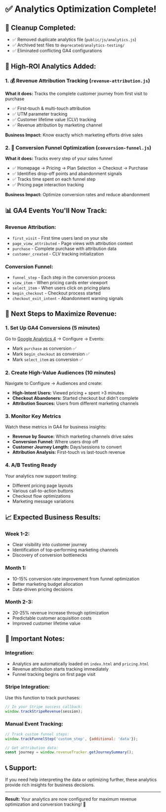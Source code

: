 # ✅ Analytics Optimization Complete!

## 🧹 **Cleanup Completed:**
- ✅ Removed duplicate analytics file (`public/js/analytics.js`)
- ✅ Archived test files to `deprecated/analytics-testing/`
- ✅ Eliminated conflicting GA4 configurations

## 🚀 **High-ROI Analytics Added:**

### 1. **💰 Revenue Attribution Tracking** (`revenue-attribution.js`)
**What it does:** Tracks the complete customer journey from first visit to purchase
- ✅ First-touch & multi-touch attribution
- ✅ UTM parameter tracking
- ✅ Customer lifetime value (CLV) tracking
- ✅ Revenue attribution by marketing channel

**Business Impact:** Know exactly which marketing efforts drive sales

### 2. **🎯 Conversion Funnel Optimization** (`conversion-funnel.js`)
**What it does:** Tracks every step of your sales funnel
- ✅ Homepage → Pricing → Plan Selection → Checkout → Purchase
- ✅ Identifies drop-off points and abandonment signals
- ✅ Tracks time spent on each funnel step
- ✅ Pricing page interaction tracking

**Business Impact:** Optimize conversion rates and reduce abandonment

## 📊 **GA4 Events You'll Now Track:**

### Revenue Attribution:
- `first_visit` - First time users land on your site
- `page_view_attributed` - Page views with attribution context
- `purchase` - Complete purchase with attribution data
- `customer_created` - CLV tracking initialization

### Conversion Funnel:
- `funnel_step` - Each step in the conversion process
- `view_item` - When pricing cards enter viewport
- `select_item` - When users click on pricing plans
- `begin_checkout` - Checkout process started
- `checkout_exit_intent` - Abandonment warning signals

## 🎯 **Next Steps to Maximize Revenue:**

### 1. **Set Up GA4 Conversions** (5 minutes)
Go to [Google Analytics 4](https://analytics.google.com) → Configure → Events:
- Mark `purchase` as conversion ✅
- Mark `begin_checkout` as conversion ✅
- Mark `select_item` as conversion ✅

### 2. **Create High-Value Audiences** (10 minutes)
Navigate to Configure → Audiences and create:
- **High-Intent Users:** Viewed pricing + spent >3 minutes
- **Checkout Abandoners:** Started checkout but didn't complete
- **Attribution Sources:** Users from different marketing channels

### 3. **Monitor Key Metrics** 
Watch these metrics in GA4 for business insights:
- **Revenue by Source:** Which marketing channels drive sales
- **Conversion Funnel:** Where users drop off
- **Customer Journey Length:** Days/sessions to convert
- **Attribution Analysis:** First-touch vs last-touch revenue

### 4. **A/B Testing Ready**
Your analytics now support testing:
- Different pricing page layouts
- Various call-to-action buttons
- Checkout flow optimizations
- Marketing message variations

## 📈 **Expected Business Results:**

### Week 1-2:
- Clear visibility into customer journey
- Identification of top-performing marketing channels
- Discovery of conversion bottlenecks

### Month 1:
- 10-15% conversion rate improvement from funnel optimization
- Better marketing budget allocation
- Data-driven pricing decisions

### Month 2-3:
- 20-25% revenue increase through optimization
- Predictable customer acquisition costs
- Improved customer lifetime value

## 🚨 **Important Notes:**

### Integration:
- Analytics are automatically loaded on `index.html` and `pricing.html`
- Revenue attribution starts tracking immediately
- Funnel tracking begins on first page visit

### Stripe Integration:
Use this function to track purchases:
```javascript
// In your Stripe success callback:
window.trackStripeRevenue(session);
```

### Manual Event Tracking:
```javascript
// Track custom funnel steps:
window.trackFunnelStep('custom_step', {additional: 'data'});

// Get attribution data:
const journey = window.revenueTracker.getJourneySummary();
```

## 📞 **Support:**
If you need help interpreting the data or optimizing further, these analytics provide rich insights for business decisions.

---
**Result:** Your analytics are now configured for maximum revenue optimization and conversion tracking! 🎉
